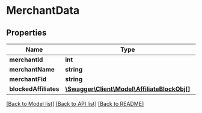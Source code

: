# MerchantData

## Properties
Name | Type | Description | Notes
------------ | ------------- | ------------- | -------------
**merchantId** | **int** |  | [optional] 
**merchantName** | **string** |  | [optional] 
**merchantFid** | **string** |  | [optional] 
**blockedAffiliates** | [**\Swagger\Client\Model\AffiliateBlockObj[]**](AffiliateBlockObj.md) |  | [optional] 

[[Back to Model list]](../README.md#documentation-for-models) [[Back to API list]](../README.md#documentation-for-api-endpoints) [[Back to README]](../README.md)


